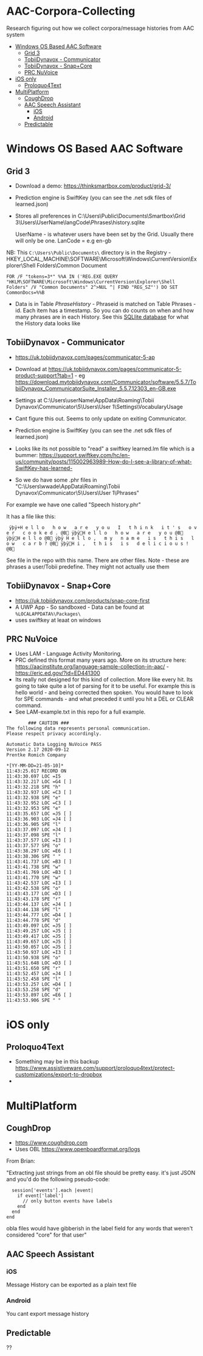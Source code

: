 # AAC-Corpora-Collecting
Research figuring out how we collect corpora/message histories from AAC system

<!-- START doctoc generated TOC please keep comment here to allow auto update -->
<!-- DON'T EDIT THIS SECTION, INSTEAD RE-RUN doctoc TO UPDATE -->

- [Windows OS Based AAC Software](#windows-os-based-aac-software)
  - [Grid 3](#grid-3)
  - [TobiiDynavox - Communicator](#tobiidynavox---communicator)
  - [TobiiDynavox - Snap+Core](#tobiidynavox---snapcore)
  - [PRC NuVoice](#prc-nuvoice)
- [iOS only](#ios-only)
  - [Proloquo4Text](#proloquo4text)
- [MultiPlatform](#multiplatform)
  - [CoughDrop](#coughdrop)
  - [AAC Speech Assistant](#aac-speech-assistant)
    - [iOS](#ios)
    - [Android](#android)
  - [Predictable](#predictable)

<!-- END doctoc generated TOC please keep comment here to allow auto update -->

# Windows OS Based AAC Software

## Grid 3

* Download a demo: https://thinksmartbox.com/product/grid-3/
* Prediction engine is SwiftKey (you can see the .net sdk files of learned.json)
* Stores all preferences in C:\Users\Public\Documents\Smartbox\Grid 3\Users\UserName\langCode\Phrases\history.sqlite 
      
   UserName - is whatever users have been set by the Grid. Usually there will only be one. LanCode = e.g en-gb

NB: This ``C:\Users\Public\Documents\`` directory is in the Registry - HKEY_LOCAL_MACHINE\SOFTWARE\Microsoft\Windows\CurrentVersion\Explorer\Shell Folders\Common Document

``FOR /F "tokens=3*" %%A IN ('REG.EXE QUERY "HKLM\SOFTWARE\Microsoft\Windows\CurrentVersion\Explorer\Shell Folders" /V "Common Documents" 2^>NUL ^| FIND "REG_SZ"') DO SET CommonDocs=%%B``


* Data is in Table *PhraseHistory* - Phraseid is matched on Table Phrases -id. Each item has a timestamp. So you can do counts on when and how many phrases are in each History. See this [SQLlite database](https://acecentreuk.sharepoint.com/:u:/s/AnonymousShares/ET2O79W1QQlIjVbRNQ2tgMwBCf5c3oncVo5QDOgSr5Tq9w?e=Q0T1co) for what the History data looks like



## TobiiDynavox - Communicator 

* https://uk.tobiidynavox.com/pages/communicator-5-ap
* Download at https://uk.tobiidynavox.com/pages/communicator-5-product-support?tab=1 - eg  https://download.mytobiidynavox.com/Communicator/software/5.5.7/TobiiDynavox_CommunicatorSuite_Installer_5.5.7.12303_en-GB.exe 
* Settings at C:\Users\userName\AppData\Roaming\Tobii Dynavox\Communicator\5\Users\User 1\Settings\VocabularyUsage
* Cant figure this out. Seems to only update on exiting Communicator. 
* Prediction engine is SwiftKey (you can see the .net sdk files of learned.json)

* Looks like its not possible to "read" a swiftkey learned.lm file which is a bummer: https://support.swiftkey.com/hc/en-us/community/posts/115002963989-How-do-I-see-a-library-of-what-SwiftKey-has-learned-

* So we do have some .phr files in "C:\Users\wwade\AppData\Roaming\Tobii Dynavox\Communicator\5\Users\User 1\Phrases"

For example we have one called "Speech history.phr"

It has a file like this:

     ÿþÿ+H e l l o   h o w   a r e   y o u   I   t h i n k   i t ' s   o v e r   c o o k e d . @B ÿþÿH e l l o   h o w   a r e   y o u @B ÿþÿH e l l o @B ÿþÿ H e l l o ,   m y   n a m e   i s   t h i s   l o w   c a r b ? @B ÿþÿH i ,   t h i s   i s   d e l i c i o u s ! @B 
     
See file in the repo with this name. There are other files. Note - these are phrases a user/Tobii predefine. They might not actually use them

## TobiiDynavox - Snap+Core

* https://uk.tobiidynavox.com/products/snap-core-first 
* A UWP App - So sandboxed - Data can be found at `%LOCALAPPDATA%\Packages\`
* uses swiftkey at leaat on windows

## PRC NuVoice

* Uses LAM - Language Activity Monitoring. 
* PRC defined this format many years ago. More on its structure here: https://aacinstitute.org/language-sample-collection-in-aac/ - https://eric.ed.gov/?id=ED441300 
* Its really not designed for this kind of collection. More like every hit. Its going to take quite a lot of parsing for it to be useful. For example this is hello world - and being corrected then spoken. You would have to look for SPE commands - and what preceded it until you hit a DEL or CLEAR command. 
* See LAM-example.txt in this repo for a full example. 

```
        ### CAUTION ###
The following data represents personal communication.
Please respect privacy accordingly.

Automatic Data Logging NuVoice PASS
Version 2.17 2020-09-12
Prentke Romich Company

*[YY-MM-DD=21-05-10]*
11:43:25.017 RECORD ON
11:43:30.697 LOC =I5
11:43:32.217 LOC =G4 [ ]
11:43:32.218 SPE "h"
11:43:32.937 LOC =C3 [ ]
11:43:32.938 SPE "e"
11:43:32.952 LOC =C3 [ ]
11:43:32.953 SPE "e"
11:43:35.657 LOC =J5 [ ]
11:43:36.903 LOC =J4 [ ]
11:43:36.905 SPE "l"
11:43:37.097 LOC =J4 [ ]
11:43:37.098 SPE "l"
11:43:37.577 LOC =I3 [ ]
11:43:37.577 SPE "o"
11:43:38.297 LOC =E6 [ ]
11:43:38.306 SPE " "
11:43:41.737 LOC =B3 [ ]
11:43:41.738 SPE "w"
11:43:41.769 LOC =B3 [ ]
11:43:41.770 SPE "w"
11:43:42.537 LOC =I3 [ ]
11:43:42.538 SPE "o"
11:43:43.177 LOC =D3 [ ]
11:43:43.178 SPE "r"
11:43:44.137 LOC =J4 [ ]
11:43:44.138 SPE "l"
11:43:44.777 LOC =D4 [ ]
11:43:44.778 SPE "d"
11:43:49.097 LOC =J5 [ ]
11:43:49.257 LOC =J5 [ ]
11:43:49.417 LOC =J5 [ ]
11:43:49.657 LOC =J5 [ ]
11:43:50.057 LOC =J5 [ ]
11:43:50.937 LOC =I3 [ ]
11:43:50.938 SPE "o"
11:43:51.648 LOC =D3 [ ]
11:43:51.650 SPE "r"
11:43:52.457 LOC =J4 [ ]
11:43:52.458 SPE "l"
11:43:53.257 LOC =D4 [ ]
11:43:53.258 SPE "d"
11:43:53.897 LOC =E6 [ ]
11:43:53.906 SPE " "

```
# iOS only

## Proloquo4Text

* Something may be in this backup https://www.assistiveware.com/support/proloquo4text/protect-customizations/export-to-dropbox
* 

# MultiPlatform 

## CoughDrop

* https://www.coughdrop.com
* Uses OBL https://www.openboardformat.org/logs

From Brian:

"Extracting just strings from an obl file should be pretty easy. it's just JSON and you'd do the following pseudo-code:

```obj['sessions'].each |session|
  session['events'].each |event|
    if event['label']
      // only button events have labels
    end
  end
end
```

obla files would have gibberish in the label field for any words that weren't considered "core" for that user"

## AAC Speech Assistant
### iOS
Message History can be exported as a plain text file
### Android
You cant export message history


## Predictable

??

